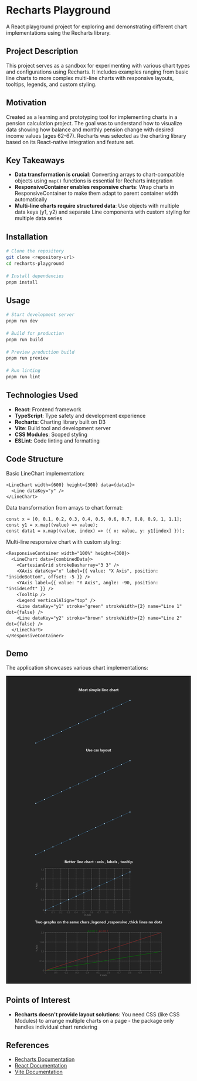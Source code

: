 <h1>Recharts Playground</h1>

<p>A React playground project for exploring and demonstrating different chart implementations using the Recharts library.</p>

<h2>Project Description</h2>

<p>This project serves as a sandbox for experimenting with various chart types and configurations using Recharts. It includes examples ranging from basic line charts to more complex multi-line charts with responsive layouts, tooltips, legends, and custom styling.</p>

<h2>Motivation</h2>

<p>Created as a learning and prototyping tool for implementing charts in a pension calculation project. The goal was to understand how to visualize data showing how balance and monthly pension change with desired income values (ages 62-67). Recharts was selected as the charting library based on its React-native integration and feature set.</p>

<h2>Key Takeaways</h2>

<ul>
    <li><strong>Data transformation is crucial</strong>: Converting arrays to chart-compatible objects using <code>map()</code> functions is essential for Recharts integration</li>
    <li><strong>ResponsiveContainer enables responsive charts</strong>: Wrap charts in ResponsiveContainer to make them adapt to parent container width automatically</li>
    <li><strong>Multi-line charts require structured data</strong>: Use objects with multiple data keys (y1, y2) and separate Line components with custom styling for multiple data series</li>
</ul>



<h2>Installation</h2>

```bash
# Clone the repository
git clone <repository-url>
cd recharts-playground

# Install dependencies
pnpm install
```

<h2>Usage</h2>

```bash
# Start development server
pnpm run dev

# Build for production
pnpm run build

# Preview production build
pnpm run preview

# Run linting
pnpm run lint
```

<h2>Technologies Used</h2>

<ul>
    <li><strong>React</strong>: Frontend framework</li>
    <li><strong>TypeScript</strong>: Type safety and development experience</li>
    <li><strong>Recharts</strong>: Charting library built on D3</li>
    <li><strong>Vite</strong>: Build tool and development server</li>
    <li><strong>CSS Modules</strong>: Scoped styling</li>
    <li><strong>ESLint</strong>: Code linting and formatting</li>
</ul>

<h2>Code Structure</h2>

<p>Basic LineChart implementation:</p>

```tsx
<LineChart width={600} height={300} data={data1}>
  <Line dataKey="y" />
</LineChart>
```

<p>Data transformation from arrays to chart format:</p>

```tsx
const x = [0, 0.1, 0.2, 0.3, 0.4, 0.5, 0.6, 0.7, 0.8, 0.9, 1, 1.1];
const y1 = x.map((value) => value);
const data1 = x.map((value, index) => ({ x: value, y: y1[index] }));
```

<p>Multi-line responsive chart with custom styling:</p>

```tsx
<ResponsiveContainer width="100%" height={300}>
  <LineChart data={combinedData}>
    <CartesianGrid strokeDasharray="3 3" />
    <XAxis dataKey="x" label={{ value: "X Axis", position: "insideBottom", offset: -5 }} />
    <YAxis label={{ value: "Y Axis", angle: -90, position: "insideLeft" }} />
    <Tooltip />
    <Legend verticalAlign="top" />
    <Line dataKey="y1" stroke="green" strokeWidth={2} name="Line 1" dot={false} />
    <Line dataKey="y2" stroke="brown" strokeWidth={2} name="Line 2" dot={false} />
  </LineChart>
</ResponsiveContainer>
```



<h2>Demo</h2>

<p>The application showcases various chart implementations:</p>

<img src='./figs/full-screen.png'/>



<h2>Points of Interest</h2>

<ul>
    <li><strong>Recharts doesn't provide layout solutions</strong>: You need CSS (like CSS Modules) to arrange multiple charts on a page - the package only handles individual chart rendering</li>
</ul>

<h2>References</h2>

<ul>
    <li><a href="https://recharts.org/">Recharts Documentation</a></li>
    <li><a href="https://react.dev/">React Documentation</a></li>
    <li><a href="https://vitejs.dev/">Vite Documentation</a></li>
</ul>
